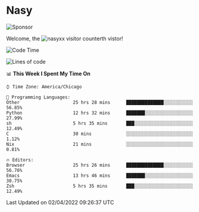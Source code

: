 # Nasy

<!--
<p align="center">
<img height="200" src="https://github-readme-stats.vercel.app/api?username=nasyxx&count_private=true&show_icons=true&theme=dracula&include_all_commits=true"/>
<img height="200" src="https://github-readme-stats.vercel.app/api/top-langs/?username=nasyxx&theme=dracula&hide=html,jupyter+notebook&count_private=true&show_icons=true"/>
</p>

  
----------------
-->

![Sponsor](https://img.shields.io/static/v1.svg?label=Sponsor&message=%E2%9D%A4&logo=GitHub&style=flat&color=pink)
 
Welcome, the ![nasyxx visitor counter](https://count.getloli.com/get/@nasyxx?theme=rule34)th vistor!
 
<!--START_SECTION:waka-->
![Code Time](http://img.shields.io/badge/Code%20Time-2%2C128%20hrs%2023%20mins-blue)

![Lines of code](https://img.shields.io/badge/From%20Hello%20World%20I%27ve%20Written-5%20Million%20lines%20of%20code-blue)

📊 **This Week I Spent My Time On** 

```text
⌚︎ Time Zone: America/Chicago

💬 Programming Languages: 
Other                    25 hrs 28 mins      ██████████████░░░░░░░░░░░   56.85% 
Python                   12 hrs 32 mins      ███████░░░░░░░░░░░░░░░░░░   27.99% 
sh                       5 hrs 35 mins       ███░░░░░░░░░░░░░░░░░░░░░░   12.49% 
C                        30 mins             ░░░░░░░░░░░░░░░░░░░░░░░░░   1.12% 
Nix                      21 mins             ░░░░░░░░░░░░░░░░░░░░░░░░░   0.81%

🔥 Editors: 
Browser                  25 hrs 26 mins      ██████████████░░░░░░░░░░░   56.76% 
Emacs                    13 hrs 46 mins      ███████░░░░░░░░░░░░░░░░░░   30.75% 
Zsh                      5 hrs 35 mins       ███░░░░░░░░░░░░░░░░░░░░░░   12.49%

```


 Last Updated on 02/04/2022 09:26:37 UTC
<!--END_SECTION:waka-->

<!-- ![visitors](https://visitor-badge.laobi.icu/badge?page_id=nasyxx.nasyxx) -->
